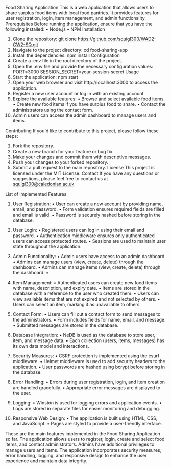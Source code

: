 Food Sharing Application
This is a web application that allows users to share surplus food items with local food pantries. It provides features for user registration, login, item management, and admin functionality.
Prerequisites
Before running the application, ensure that you have the following installed:
•	Node.js 
•	NPM 
Installation
1.	Clone the repository: git clone https://github.com/squigl300/WAD2-CW2-SQ.git
2.	Navigate to the project directory: cd food-sharing-app
3.	Install the dependencies: npm install
Configuration
1.	Create a .env file in the root directory of the project.
2.	Open the .env file and provide the necessary configuration values: PORT=3000 SESSION_SECRET=your-session-secret
Usage
1.	Start the application: npm start
2.	Open your web browser and visit http://localhost:3000 to access the application.
3.	Register a new user account or log in with an existing account.
4.	Explore the available features:
•	Browse and select available food items.
•	Create new food items if you have surplus food to share.
•	Contact the administrators using the contact form.
5.	Admin users can access the admin dashboard to manage users and items.

Contributing
If you'd like to contribute to this project, please follow these steps:
1.	Fork the repository.
2.	Create a new branch for your feature or bug fix.
3.	Make your changes and commit them with descriptive messages.
4.	Push your changes to your forked repository.
5.	Submit a pull request to the main repository.
License
This project is licensed under the MIT License.
Contact
If you have any questions or suggestions, please feel free to contact us at squigl300@caledonian.ac.uk



List of implemented Features

1.	User Registration:
•	User can create a new account by providing name, email, and password.
•	Form validation ensures required fields are filled and email is valid.
•	Password is securely hashed before storing in the database.

2.	User Login:
•	Registered users can log in using their email and password.
•	Authentication middleware ensures only authenticated users can access protected routes.
•	Sessions are used to maintain user state throughout the application.

3.	Admin Functionality:
•	Admin users have access to an admin dashboard.
•	Admins can manage users (view, create, delete) through the dashboard.
•	Admins can manage items (view, create, delete) through the dashboard.
•	
4.	Item Management:
•	Authenticated users can create new food items with name, description, and expiry date.
•	Items are stored in the database with a reference to the user who created them.
•	Users can view available items that are not expired and not selected by others.
•	Users can select an item, marking it as unavailable to others.

5.	Contact Form:
•	Users can fill out a contact form to send messages to the administrators.
•	Form includes fields for name, email, and message.
•	Submitted messages are stored in the database.

6.	Database Integration:
•	NeDB is used as the database to store user, item, and message data.
•	Each collection (users, items, messages) has its own data model and interactions.

7.	Security Measures:
•	CSRF protection is implemented using the csurf middleware.
•	Helmet middleware is used to add security headers to the application.
•	User passwords are hashed using bcrypt before storing in the database.




8.	Error Handling:
•	Errors during user registration, login, and item creation are handled gracefully.
•	Appropriate error messages are displayed to the user.

9.	Logging:
•	Winston is used for logging errors and application events.
•	Logs are stored in separate files for easier monitoring and debugging.

10.	Responsive Web Design:
•	The application is built using HTML, CSS, and JavaScript.
•	Pages are styled to provide a user-friendly interface.

These are the main features implemented in the Food Sharing Application so far. The application allows users to register, login, create and select food items, and contact administrators. Admins have additional privileges to manage users and items. The application incorporates security measures, error handling, logging, and responsive design to enhance the user experience and maintain data integrity.
